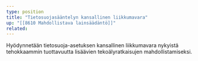 ```yaml
---
type: position
title: "Tietosuojasääntelyn kansallinen liikkumavara"
up: "[[8610 Mahdollistava lainsäädäntö]]"
related:
---
```


Hyödynnetään tietosuoja-asetuksen kansallinen liikkumavara nykyistä tehokkaammin tuottavuutta lisäävien tekoälyratkaisujen mahdollistamiseksi.